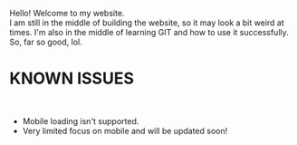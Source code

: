 Hello! Welcome to my website. <br>
I am still in the middle of building the website, so it may look a bit weird at times. I'm also in the middle of learning GIT and how to use it successfully. So, far so good, lol.<br>

<h1>KNOWN ISSUES</h1><br>
<ul>
    <li>Mobile loading isn't supported.</li>
    <li>Very limited focus on mobile and will be updated soon!</li>
</ul>